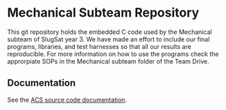 # Mechanical Subteam Repository

This git repository holds the embedded C code used by the Mechanical subteam of SlugSat year 3. We have made an effort to include our final programs, libraries, and test harnesses so that all our results are reproducible. For more information on how to use the programs check the approrpiate SOPs in the Mechanical subteam folder of the Team Drive.

## Documentation
See the [ACS source code documentation](https://slugsat.github.io/Mechanical/Docs/html/index.html).